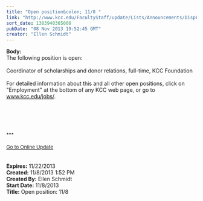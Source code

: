 ```yaml
---
title: "Open position&colon; 11/8 "
link: "http://www.kcc.edu/FacultyStaff/update/Lists/Announcements/DispForm.aspx?ID=1319"
sort_date: 1383940365000
pubDate: "08 Nov 2013 19:52:45 GMT"
creator: "Ellen Schmidt"
---
```


<div><b>Body:</b> <div class="ExternalClassE9687629FECF43C49E7BB7CC7448756B"><div>The following position is open: </div>
<div><br />Coordinator of scholarships and donor relations, full-time, KCC Foundation<br /> <br />For detailed information about this and all other open positions, click on &quot;Employment&quot; at the bottom of any KCC web page, or go to <a href="/jobs">www.kcc.edu/jobs/</a>.</div>
<div><br /> </div>
<div> <br /> </div>
<div>
<div><br /></div>
<div><font size="2">***</font></div>
<div><font size="2"></font> </div>
<div><font size="2"></font></div>
<div><font size="2"></font></div>
<div><font size="2"></font></div>
<div><font size="2"></font></div>
<div><font size="2"></font></div>
<div><font size="2"></font></div>
<div><font size="2"></font></div>
<div><font size="2"></font></div>
<div><a href="/FacultyStaff/update/Pages/dailyupdate.aspx"><font size="2">Go to Online Update</font></a></div>
<div></div>
<div> </div>
<div> </div></div></div></div>
<div><b>Expires:</b> 11/22/2013</div>
<div><b>Created:</b> 11/8/2013 1:52 PM</div>
<div><b>Created By:</b> Ellen Schmidt</div>
<div><b>Start Date:</b> 11/8/2013</div>
<div><b>Title:</b> Open position: 11/8 </div>
